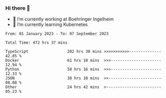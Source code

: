 ### Hi there 👋
- 🔭 I’m currently working at Boehringer Ingelheim
- 🌱 I’m currently learning Kubernetes

 
<!--START_SECTION:waka-->

```text
From: 01 January 2023 - To: 07 September 2023

Total Time: 472 hrs 37 mins

TypeScript                 202 hrs 30 mins >>>>>>>>>>>--------------   42.85 %
Docker                     61 hrs 10 mins  >>>----------------------   12.94 %
Python                     58 hrs 16 mins  >>>----------------------   12.33 %
JSON                       38 hrs 10 mins  >>-----------------------   08.08 %
Other                      24 hrs 42 mins  >------------------------   05.23 %
```

<!--END_SECTION:waka-->

 
